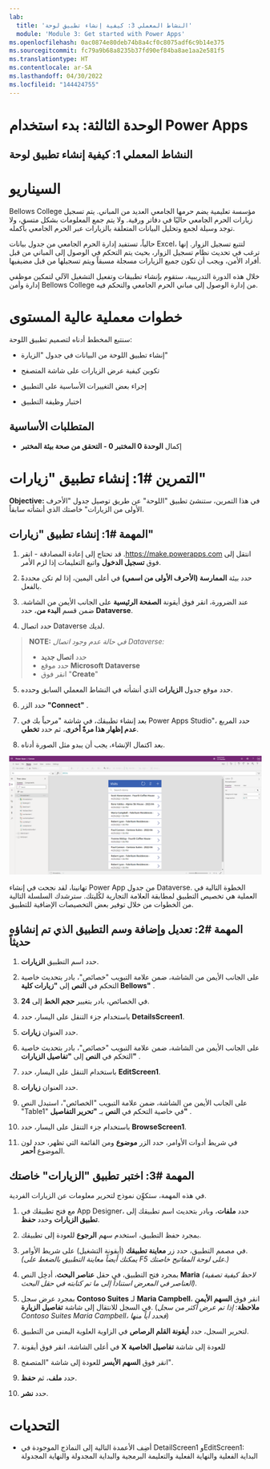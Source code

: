 ```yaml
---
lab:
  title: 'النشاط المعملي 3: كيفية إنشاء تطبيق لوحة'
  module: 'Module 3: Get started with Power Apps'
ms.openlocfilehash: 0ac0874e80deb74b8a4cf0c8075adf6c9b14e375
ms.sourcegitcommit: fc79a9b68a8235b37fd90ef84ba8ae1aa2e581f5
ms.translationtype: HT
ms.contentlocale: ar-SA
ms.lasthandoff: 04/30/2022
ms.locfileid: "144424755"
---
```

# <a name="module-3-get-started-with-power-apps"></a>الوحدة الثالثة: بدء استخدام Power Apps
## <a name="lab-1-how-to-build-a-canvas-app"></a>النشاط المعملي 1: كيفية إنشاء تطبيق لوحة

# <a name="scenario"></a>السيناريو

Bellows College مؤسسة تعليمية يضم حرمها الجامعي العديد من المباني. يتم تسجيل زيارات الحرم الجامعي حاليًا في دفاتر ورقية. ولا يتم جمع المعلومات بشكل متسق، ولا توجد وسيلة لجمع وتحليل البيانات المتعلقة بالزيارات عبر الحرم الجامعي بأكمله.

حالياً، تستفيد إدارة الحرم الجامعي من جدول بيانات Excel، لتتبع تسجيل الزوار. إنها ترغب في تحديث نظام تسجيل الزوار، بحيث يتم التحكم في الوصول إلى المباني من قبل أفراد الأمن، ويجب أن تكون جميع الزيارات مسجلة مسبقاً ويتم تسجيلها من قبل مضيفيها.

خلال هذه الدورة التدريبية، ستقوم بإنشاء تطبيقات وتفعيل التشغيل الآلي لتمكين موظفي إدارة وأمن Bellows College من إدارة الوصول إلى مباني الحرم الجامعي والتحكم فيه.

# <a name="high-level-lab-steps"></a>خطوات معملية عالية المستوى

سنتبع المخطط أدناه لتصميم تطبيق اللوحة:

-   إنشاء تطبيق اللوحة من البيانات في جدول "الزيارة"

-   تكوين كيفية عرض الزيارات على شاشة المتصفح

-   إجراء بعض التغييرات الأساسية على التطبيق

-   اختبار وظيفة التطبيق

## <a name="prerequisites"></a>المتطلبات الأساسية

-   إكمال **الوحدة 0 المختبر 0 - التحقق من صحة بيئة المختبر**

# <a name="exercise-1-create-visits-app"></a>التمرين \#1: إنشاء تطبيق "زيارات"

**Objective:** في هذا التمرين، ستنشئ تطبيق "اللوحة" عن طريق توصيل جدول "الأحرف الأولى من الزيارات" خاصتك الذي أنشأته سابقاً.

## <a name="task-1-create-a-visits-app"></a>المهمة \#1: إنشاء تطبيق "زيارات"

1.  انتقل إلى ⁧<https://make.powerapps.com>⁩. قد تحتاج إلى إعادة المصادقة - انقر فوق **تسجيل الدخول** واتبع التعليمات إذا لزم الأمر.

2.  حدد بيئة **الممارسة (الأحرف الأولى من اسمي)** في أعلى اليمين، إذا لم تكن محددةً بالفعل.

3.  عند الضرورة، انقر فوق أيقونة **الصفحة الرئيسية** على الجانب الأيمن من الشاشة. ضمن قسم **البدء من**، حدد **Dataverse**.

4.  حدد اتصال Dataverse لديك. 

>   **NOTE:** *في حالة عدم وجود اتصال Dataverse:*
>   -   حدد **اتصال جديد**
>   -   حدد موقع **Microsoft Dataverse**
>   -   انقر فوق "**Create**"

5.  حدد موقع جدول **الزيارات** الذي أنشأته في النشاط المعملي السابق وحدده.

6.  حدد الزر **"Connect"** .

7.  بعد إنشاء تطبيقك، في شاشة "مرحباً بك في Power Apps Studio"، حدد المربع **عدم إظهار هذا مرةً أخرى**، ثم حدد **تخطي**.

8.  بعد اكتمال الإنشاء، يجب أن يبدو مثل الصورة أدناه.

![تطبيق "اللوحة" الذي تم إنشاؤه من بيانات "الزيارة".](media/2-canvas-app-from-data.png)

تهانينا، لقد نجحت في إنشاء Power App من جدول Dataverse. الخطوة التالية في العملية هي تخصيص التطبيق لمطابقة العلامة التجارية لكُليتك. سترشدك السلسلة التالية من الخطوات من خلال توفير بعض التخصيصات الإضافية للتطبيق.

## <a name="task-2-modify-and-theme-the-newly-created-app"></a>المهمة \#2: تعديل وإضافة وسم التطبيق الذي تم إنشاؤه حديثاً

1.  حدد اسم التطبيق **الزيارات**.

3.  على الجانب الأيمن من الشاشة، ضمن علامة التبويب "خصائص"، بادر بتحديث خاصية التحكم في **النص** إلى **"زيارات كلية Bellows"** .

4. في الخصائص، بادر بتغيير **حجم الخط** إلى **24**.

4.  باستخدام جزء التنقل على اليسار، حدد **DetailsScreen1**.

5.  حدد العنوان **زيارات**.

6.  على الجانب الأيمن من الشاشة، ضمن علامة التبويب "خصائص"، بادر بتحديث خاصية التحكم في **النص** إلى **"تفاصيل الزيارات"** .

7.  باستخدام التنقل على اليسار، حدد **EditScreen1**.

8.  حدد العنوان **زيارات**.

9.  على الجانب الأيمن من الشاشة، ضمن علامة التبويب "الخصائص"، استبدل النص "Table1" في خاصية التحكم في **النص** بـ **"تحرير التفاصيل"** .

10. باستخدام جزء التنقل على اليسار، حدد **BrowseScreen1**.

11. في شريط أدوات الأوامر، حدد الزر **موضوع** ومن القائمة التي تظهر، حدد لون الموضوع **أحمر**.

## <a name="task-3-test-your-visits-app"></a>المهمة \#3: اختبر تطبيق "الزيارات" خاصتك

في هذه المهمة، ستكوِِّن نموذج لتحرير معلومات عن الزيارات الفردية.

1.  مع فتح تطبيقك في App Designer، حدد **ملفات**، وبادر بتحديث اسم تطبيقك إلى **تطبيق الزيارات** وحدد **حفظ**.

2.  بمجرد حفظ التطبيق، استخدم سهم **الرجوع** للعودة إلى تطبيقك.

3.  في مصمم التطبيق، حدد زر **معاينة تطبيقك** (أيقونة التشغيل) على شريط الأوامر. *(يمكنك أيضاً معاينة التطبيق بالضغط على F5 على لوحة المفاتيح خاصتك.)*

4.  بمجرد فتح التطبيق، في حقل **عناصر البحث**، أدخِل النص **Maria**
     *(لاحظ كيفية تصفية العناصر في المعرض استناداً إلى ما تم كتابته في حقل البحث).*

5.  بمجرد عرض سجل **Contoso Suites** لـ **Maria Campbell**، انقر فوق **السهم الأيمن** في السجل للانتقال إلى شاشة **تفاصيل الزيارة**. (**ملاحظة**: *إذا تم عرض أكثر من سجل Contoso Suites Maria Campbell، فحدد أياً منها*)

6.  لتحرير السجل، حدد **أيقونة القلم الرصاص** في الزاوية العلوية اليمنى من التطبيق.

7.  في أعلى الشاشة، انقر فوق أيقونة **X** للعودة إلى شاشة **تفاصيل الخاصية**

8.  انقر فوق **السهم الأيسر** للعودة إلى شاشة "المتصفح".

9. حدد **ملف**، ثم **حفظ**.

10. حدد **نشر**.

# <a name="challenges"></a>التحديات

-   أضِف الأعمدة التالية إلى النماذج الموجودة في DetailScreen1 وEditScreen1: البداية الفعلية والنهاية الفعلية والتعليمة البرمجية والبداية المجدولة والنهاية المجدولة
